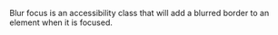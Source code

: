 Blur focus is an accessibility class that will add a blurred border to an element when it is focused.
